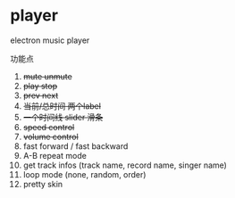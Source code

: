 # player
electron music player

功能点


1. ~~mute unmute~~
2. ~~play stop~~
3. ~~prev next~~
4. ~~当前/总时间 两个label~~
5. ~~一个时间线 slider 滑条~~
6. ~~speed control~~
7. ~~volume control~~
8. fast forward / fast backward
9. A-B repeat mode
10. get track infos (track name, record name, singer name)
11. loop mode (none, random, order)
12. pretty skin
